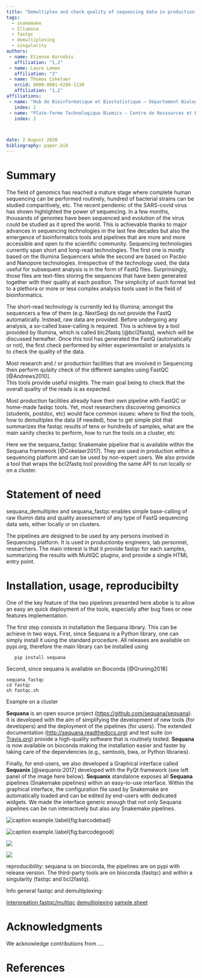 ```yaml
---
title: "Demultiplex and check quality of sequencing data in production using sequana_fastqc and sequana_demultiplex pipelines"
tags:
  - snakemake
  - Illumina
  - fastqc
  - demultiplexing
  - singularity
authors:
 - name: Etienne Kornobis
   affiliation: "1,2"
 - name: Laure Lemee
   affiliation: "2"
 - name: Thomas Cokelaer
   orcid: 0000-0001-6286-1138
   affiliation: "1,2"
affiliations:
 - name: "Hub de Bioinformatique et Biostatistique – Département Biologie Computationnelle, Institut Pasteur, USR 3756 CNRS, Paris, France"
   index: 1
 - name: "Plate-forme Technologique Biomics – Centre de Ressources et Recherches Technologiques (C2RT), Institut Pasteur, Paris, France"
   index: 2



date: 2 August 2020
bibliography: paper.bib
---
```


# Summary

The field of genomics has reached a mature stage where complete human sequencing
can be performed routinely, hundred of bacterial strains can be studied
comparitively, etc. The recent pendemic of the SARS-covid virus has shown
highlighted the power of sequencing. In a few months, thousands of genomes have
been sequenced and evolution of the virus could be studied as it spred the
world. This is achievable thanks to major advances in sequencing technologies in
the last few decades but also the emergence of bioinformatics tools and
pipelines that are more and more accessible and open to the scientific
community. Sequencing technologies currently span short and long-read technologies. The first one is mostly based on the Illumina Sequencers while the second are based on Pacbio and Nanopore technologies. Irrespective of the technology used, the data useful for subsequent analysis is in the form of FastQ files. Surprinsingly, those files are text-files storing the sequences that have been generated together with their quality at each position. The simplicity of such format led to a plethora or more or less complex analysis tools used in the field of bioinformatics.

The short-read technology is currently led by Illumina; amongst the sequencers a few of them (e.g. NextSeq) do not provide the FastQ automatically. Instead, raw data are provided. Before undergoing any analysis, a so-called base-calling is required. This is achieve by a tool provided by Illumina, which is called blc2fastq [@bcl2fastq], wwhich will be discussed hereafter.  Once this tool has generated the FastQ (automatically or not), the first check performed by eihter experimentalist or analysists is to check the quality of the data. 

Most research and / or production facilities that are involved in Sequencing
then perform qulaity check of the different samples using FastQC [@Andrews2010].  
This tools provide useful insights. The main goal being to check that the overall quality of the reads 
is as expected. 

Most production facilities already have their own pipeline with FastQC or
home-made fastqc tools. Yet, most researchers discovering genomics (students,
postdoc, etc) would face common issues: where to find the tools, how to
demultiplex the data (if needed), how to get simple plot that summarizes the
fastqc results of tens or hundreds of samples, what are the main sanity checks
to perform, how to run the tools on a cluster, etc

Here we the sequana\_fastqc Snakemake pipeline that is available within the Sequana framework [@Cokelaer2017]. They are used in production within a sequencing platform and can be used by non-expert users. We also provide a tool that wraps the bcl2fastq tool providing the same API to run locally or on a cluster. 

# Statement of need

sequana\_demultiplex and sequana\_fastqc enables simple base-calling of raw
Illumin data and quality assessment of any type of FastQ sequencing data sets,
either locally or on clusters. 


The pipelines are designed to be used by any persons involved in Sequencing
platform. It is used in productionby engineers, lab personnel, researchers. The
main interest is that it provide fastqc for each samples, summarizing the
results with MultiQC plugins, and provide a single HTML entry point. 





# Installation, usage, reproducibilty

One of the key feature of the two pipelines presented here abobe is to allow an
easy an quick deployment of the tools, especially after bug fixes or new
features implementation. 

The first step consists in installation the Sequana library. This can be achieve
in two ways. First, since Sequana is a Python library, one can simply install it
using the standard procedure. All releases are available on pypi.org, therefore
the main library can be installed using 

```shell
   pip install sequana
```

Second, since sequana is available on Bioconda [@Gruning2018]


    sequana_fastqc
    cd fastqc
    sh fastqc.sh


Example on a cluster



**Sequana** is an open source project (https://github.com/sequana/sequana). It is developed with the aim
of simplifying the development of new tools (for developers) and the deployment of the pipelines (for users).
The extended documentation (http://sequana.readthedocs.org) and test suite (on [Travis.org](http://travis-ci.org)) provide a high-quality
software that is routinely tested. **Sequana** is now available on bioconda making the installation easier and faster by taking care of the dependencies (e.g., samtools, bwa, or Python libraries).

Finally, for end-users, we also developed a Graphical interface called **Sequanix** [@sequanix:2017] developed with the PyQt framework (see left panel of the image here below). **Sequanix** standalone exposes all **Sequana** pipelines (Snakemake pipelines) within an easy-to-use interface. Within the graphical interface, the configuration file used by Snakemake are automatically loaded and can be edited by end-users with dedicated widgets. We made the interface generic enough that not only Sequana pipelines can be run interactively but also any Snakemake pipelines.



![caption example.\label{fig:barcodebad}](barcodes_hiseq_bad_lane)

![caption example.\label{fig:barcodegood}](barcodes_hiseq_good.png)

![](summary_hiseq_bad_lane.png)

![](summary_hiseq_good.png)


reproducibility: sequana is on bioconda, the pipelines are on pypi with
release version. The third-party tools are on bioconda (fastqc) and within a
singularity (fastqc and bcl2fastq).

Info general fastqc and demultiplexing:


[Interpreation fastqc/multiqc](biomics.pasteur.fr/drylab/of_demultiplexing_and_fastqc.html)
[demultiplexing](biomics.pasteur.fr/drylab/demultiplexing.html)
[sample sheet](biomics.pasteur.fr/drylab/samplesheet.html)



# Acknowledgments

We acknowledge contributions from ....


# References




